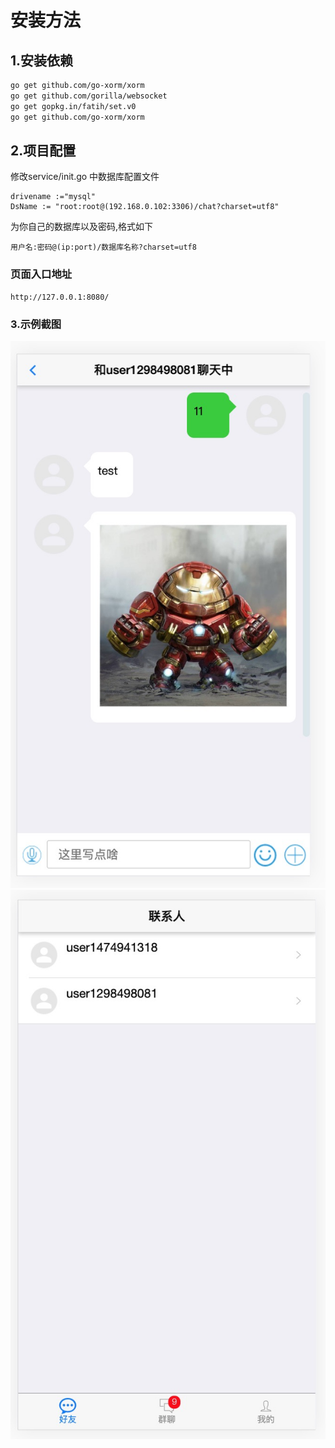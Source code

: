 # 安装方法

## 1.安装依赖
```bash
go get github.com/go-xorm/xorm
go get github.com/gorilla/websocket
go get gopkg.in/fatih/set.v0
go get github.com/go-xorm/xorm
```


## 2.项目配置

修改service/init.go 中数据库配置文件
```cgo
drivename :="mysql"
DsName := "root:root@(192.168.0.102:3306)/chat?charset=utf8"
```
为你自己的数据库以及密码,格式如下
```
用户名:密码@(ip:port)/数据库名称?charset=utf8
```
### 页面入口地址
```
http://127.0.0.1:8080/
```

### 3.示例截图
![文字](https://github.com/iScript/go-im-example/blob/master/5135211C-C3EB-45D9-A7E9-B2E9CCAF7C80.png)
![文字](https://github.com/iScript/go-im-example/blob/master/A0BAF1E0-BEDD-4DB8-AC68-B8E647062CBC.png)
